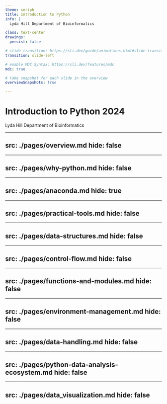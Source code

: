 ```yaml
---
theme: seriph
title: Introduction to Python
info: |
  Lyda Hill Department of Bioinformatics

class: text-center
drawings:
  persist: false

# slide transition: https://sli.dev/guide/animations.html#slide-transitions
transition: slide-left

# enable MDC Syntax: https://sli.dev/features/mdc
mdc: true

# take snapshot for each slide in the overview
overviewSnapshots: true

---
```


# Introduction to Python 2024

Lyda Hill Department of Bioinformatics

---
src: ./pages/overview.md
hide: false
---



---
src: ./pages/why-python.md
hide: false
---



---
src: ./pages/anaconda.md
hide: true
---



---
src: ./pages/practical-tools.md
hide: false
---


---
src: ./pages/data-structures.md
hide: false
---


---
src: ./pages/control-flow.md
hide: false
---



---
src: ./pages/functions-and-modules.md
hide: false
---



---
src: ./pages/environment-management.md
hide: false
---


---
src: ./pages/data-handling.md
hide: false
---



---
src: ./pages/python-data-analysis-ecosystem.md
hide: false
---



---
src: ./pages/data_visualization.md
hide: false
---
